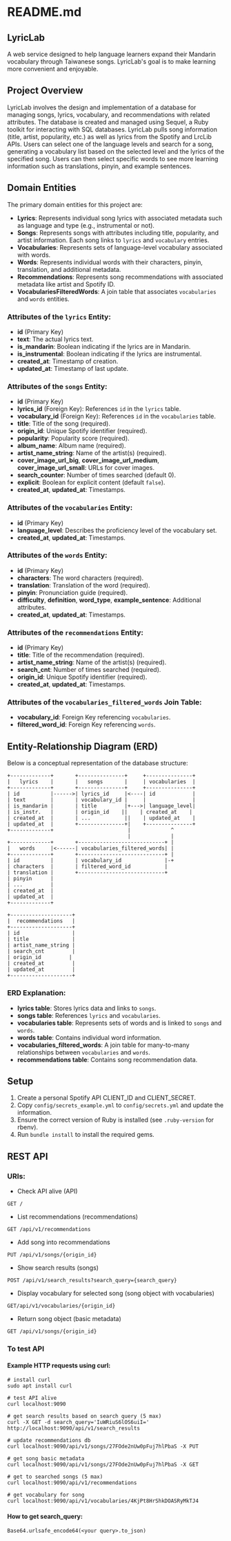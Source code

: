 # README.md

## LyricLab
A web service designed to help language learners expand their Mandarin vocabulary through Taiwanese songs. LyricLab's goal is to make learning more convenient and enjoyable.

## Project Overview
LyricLab involves the design and implementation of a database for managing songs, lyrics, vocabulary, and recommendations with related attributes. The database is created and managed using Sequel, a Ruby toolkit for interacting with SQL databases. LyricLab pulls song information (title, artist, popularity, etc.) as well as lyrics from the Spotify and LrcLib APIs. Users can select one of the language levels and search for a song, generating a vocabulary list based on the selected level and the lyrics of the specified song. Users can then select specific words to see more learning information such as translations, pinyin, and example sentences.

## Domain Entities
The primary domain entities for this project are:

- **Lyrics**: Represents individual song lyrics with associated metadata such as language and type (e.g., instrumental or not).
- **Songs**: Represents songs with attributes including title, popularity, and artist information. Each song links to `lyrics` and `vocabulary` entries.
- **Vocabularies**: Represents sets of language-level vocabulary associated with words.
- **Words**: Represents individual words with their characters, pinyin, translation, and additional metadata.
- **Recommendations**: Represents song recommendations with associated metadata like artist and Spotify ID.
- **VocabulariesFilteredWords**: A join table that associates `vocabularies` and `words` entities.

### Attributes of the `lyrics` Entity:
- **id** (Primary Key)
- **text**: The actual lyrics text.
- **is_mandarin**: Boolean indicating if the lyrics are in Mandarin.
- **is_instrumental**: Boolean indicating if the lyrics are instrumental.
- **created_at**: Timestamp of creation.
- **updated_at**: Timestamp of last update.

### Attributes of the `songs` Entity:
- **id** (Primary Key)
- **lyrics_id** (Foreign Key): References `id` in the `lyrics` table.
- **vocabulary_id** (Foreign Key): References `id` in the `vocabularies` table.
- **title**: Title of the song (required).
- **origin_id**: Unique Spotify identifier (required).
- **popularity**: Popularity score (required).
- **album_name**: Album name (required).
- **artist_name_string**: Name of the artist(s) (required).
- **cover_image_url_big**, **cover_image_url_medium**, **cover_image_url_small**: URLs for cover images.
- **search_counter**: Number of times searched (default 0).
- **explicit**: Boolean for explicit content (default `false`).
- **created_at**, **updated_at**: Timestamps.

### Attributes of the `vocabularies` Entity:
- **id** (Primary Key)
- **language_level**: Describes the proficiency level of the vocabulary set.
- **created_at**, **updated_at**: Timestamps.

### Attributes of the `words` Entity:
- **id** (Primary Key)
- **characters**: The word characters (required).
- **translation**: Translation of the word (required).
- **pinyin**: Pronunciation guide (required).
- **difficulty**, **definition**, **word_type**, **example_sentence**: Additional attributes.
- **created_at**, **updated_at**: Timestamps.

### Attributes of the `recommendations` Entity:
- **id** (Primary Key)
- **title**: Title of the recommendation (required).
- **artist_name_string**: Name of the artist(s) (required).
- **search_cnt**: Number of times searched (required).
- **origin_id**: Unique Spotify identifier (required).
- **created_at**, **updated_at**: Timestamps.

### Attributes of the `vocabularies_filtered_words` Join Table:
- **vocabulary_id**: Foreign Key referencing `vocabularies`.
- **filtered_word_id**: Foreign Key referencing `words`.

## Entity-Relationship Diagram (ERD)
Below is a conceptual representation of the database structure:

```
+-------------+       +---------------+     +---------------+
|   lyrics    |       |   songs       |     | vocabularies  |
+-------------+       +---------------+     +---------------+
| id          |------>| lyrics_id     |<----| id            |
| text        |       | vocabulary_id |     |               |
| is_mandarin |       | title         |+--->| language_level|
| is_instr.   |       | origin_id    ||    | created_at    |
| created_at  |       | ...           ||    | updated_at    |
| updated_at  |       +---------------+|    +---------------+
+-------------+                        |             ^
                                       |             |
+-------------+       +----------------------------+ |
|   words     |<------| vocabularies_filtered_words| |
+-------------+       +----------------------------+ |
| id          |       | vocabulary_id              |-+
| characters  |       | filtered_word_id           |
| translation |       +----------------------------+
| pinyin      |
| ...         |
| created_at  |
| updated_at  |
+-------------+

+--------------------+
|  recommendations   |
+--------------------+
| id                 |
| title              |
| artist_name_string |
| search_cnt         |
| origin_id         |
| created_at         |
| updated_at         |
+--------------------+
```

### ERD Explanation:
- **lyrics table**: Stores lyrics data and links to `songs`.
- **songs table**: References `lyrics` and `vocabularies`.
- **vocabularies table**: Represents sets of words and is linked to `songs` and `words`.
- **words table**: Contains individual word information.
- **vocabularies_filtered_words**: A join table for many-to-many relationships between `vocabularies` and `words`.
- **recommendations table**: Contains song recommendation data.

## Setup
1. Create a personal Spotify API CLIENT_ID and CLIENT_SECRET.
2. Copy `config/secrets_example.yml` to `config/secrets.yml` and update the information.
3. Ensure the correct version of Ruby is installed (see `.ruby-version` for rbenv).
4. Run `bundle install` to install the required gems.

## REST API

### URIs:
- Check API alive (API) 
```
GET /
```
- List recommendations (recommendations) 
```
GET /api/v1/recommendations
```
- Add song into recommendations
```
PUT /api/v1/songs/{origin_id}
```
- Show search results (songs)
```
POST /api/v1/search_results?search_query={search_query}
```
- Display vocabulary for selected song (song object with vocabularies)
```
GET/api/v1/vocabularies/{origin_id}
```
- Return song object (basic metadata)
```
GET /api/v1/songs/{origin_id}
```

### To test API
#### Example HTTP requests using curl:
```
# install curl
sudo apt install curl

# test API alive
curl localhost:9090

# get search results based on search query (5 max)
curl -X GET -d search_query='IuWRiuS6lOS6uiI=' http://localhost:9090/api/v1/search_results

# update recommendations db
curl localhost:9090/api/v1/songs/27FOde2nUw0pFuj7hlPbaS -X PUT

# get song basic metadata
curl localhost:9090/api/v1/songs/27FOde2nUw0pFuj7hlPbaS -X GET

# get to searched songs (5 max)
curl localhost:9090/api/v1/recommendations

# get vocabulary for song
curl localhost:9090/api/v1/vocabularies/4KjPt8HrShkDOASRyMkTJ4
```
#### How to get search_query:
```
Base64.urlsafe_encode64(<your query>.to_json)
```